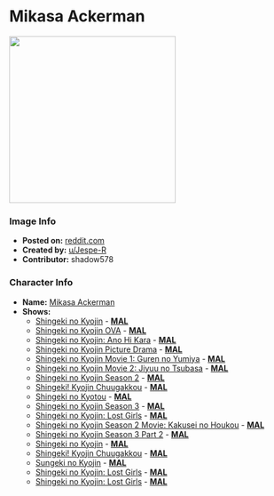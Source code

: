 # Mikasa Ackerman

<img src="https://raw.githubusercontent.com/shadow578/Project-Padoru/master/Padoru/U_Jespe-R/attack-on-titan-mikasa-ackerman-jesper.png" height="300">

### Image Info
* **Posted on:**     [reddit.com](https://www.reddit.com/r/Padoru/comments/ewpxba/daily_padoru_31_mikasa_ackerman_attack_on_titan/)
* **Created by:**    [u/Jespe-R](https://github.com/shadow578/Project-Padoru/blob/master/table-of-contents/creators/uJespeR.md)
* **Contributor:**   shadow578

### Character Info
* **Name:**   [Mikasa Ackerman](https://myanimelist.net/character/40881)
* **Shows:**
  * [Shingeki no Kyojin](https://github.com/shadow578/Project-Padoru/blob/master/table-of-contents/shows/ShingekinoKyojin.md) - [__MAL__](https://myanimelist.net/anime/16498/Shingeki_no_Kyojin)
  * [Shingeki no Kyojin OVA](https://github.com/shadow578/Project-Padoru/blob/master/table-of-contents/shows/ShingekinoKyojinOVA.md) - [__MAL__](https://myanimelist.net/anime/18397/Shingeki_no_Kyojin_OVA)
  * [Shingeki no Kyojin: Ano Hi Kara](https://github.com/shadow578/Project-Padoru/blob/master/table-of-contents/shows/ShingekinoKyojinAnoHiKara.md) - [__MAL__](https://myanimelist.net/anime/19285/Shingeki_no_Kyojin__Ano_Hi_Kara)
  * [Shingeki no Kyojin Picture Drama](https://github.com/shadow578/Project-Padoru/blob/master/table-of-contents/shows/ShingekinoKyojinPictureDrama.md) - [__MAL__](https://myanimelist.net/anime/19391/Shingeki_no_Kyojin_Picture_Drama)
  * [Shingeki no Kyojin Movie 1: Guren no Yumiya](https://github.com/shadow578/Project-Padoru/blob/master/table-of-contents/shows/ShingekinoKyojinMovie1GurennoYumiya.md) - [__MAL__](https://myanimelist.net/anime/23775/Shingeki_no_Kyojin_Movie_1__Guren_no_Yumiya)
  * [Shingeki no Kyojin Movie 2: Jiyuu no Tsubasa](https://github.com/shadow578/Project-Padoru/blob/master/table-of-contents/shows/ShingekinoKyojinMovie2JiyuunoTsubasa.md) - [__MAL__](https://myanimelist.net/anime/23777/Shingeki_no_Kyojin_Movie_2__Jiyuu_no_Tsubasa)
  * [Shingeki no Kyojin Season 2](https://github.com/shadow578/Project-Padoru/blob/master/table-of-contents/shows/ShingekinoKyojinSeason2.md) - [__MAL__](https://myanimelist.net/anime/25777/Shingeki_no_Kyojin_Season_2)
  * [Shingeki! Kyojin Chuugakkou](https://github.com/shadow578/Project-Padoru/blob/master/table-of-contents/shows/ShingekiKyojinChuugakkou.md) - [__MAL__](https://myanimelist.net/anime/31374/Shingeki_Kyojin_Chuugakkou)
  * [Shingeki no Kyotou](https://github.com/shadow578/Project-Padoru/blob/master/table-of-contents/shows/ShingekinoKyotou.md) - [__MAL__](https://myanimelist.net/anime/35122/Shingeki_no_Kyotou)
  * [Shingeki no Kyojin Season 3](https://github.com/shadow578/Project-Padoru/blob/master/table-of-contents/shows/ShingekinoKyojinSeason3.md) - [__MAL__](https://myanimelist.net/anime/35760/Shingeki_no_Kyojin_Season_3)
  * [Shingeki no Kyojin: Lost Girls](https://github.com/shadow578/Project-Padoru/blob/master/table-of-contents/shows/ShingekinoKyojinLostGirls.md) - [__MAL__](https://myanimelist.net/anime/36106/Shingeki_no_Kyojin__Lost_Girls)
  * [Shingeki no Kyojin Season 2 Movie: Kakusei no Houkou](https://github.com/shadow578/Project-Padoru/blob/master/table-of-contents/shows/ShingekinoKyojinSeason2MovieKakuseinoHoukou.md) - [__MAL__](https://myanimelist.net/anime/36702/Shingeki_no_Kyojin_Season_2_Movie__Kakusei_no_Houkou)
  * [Shingeki no Kyojin Season 3 Part 2](https://github.com/shadow578/Project-Padoru/blob/master/table-of-contents/shows/ShingekinoKyojinSeason3Part2.md) - [__MAL__](https://myanimelist.net/anime/38524/Shingeki_no_Kyojin_Season_3_Part_2)
  * [Shingeki no Kyojin](https://github.com/shadow578/Project-Padoru/blob/master/table-of-contents/shows/ShingekinoKyojin.md) - [__MAL__](https://myanimelist.net/manga/23390/Shingeki_no_Kyojin)
  * [Shingeki! Kyojin Chuugakkou](https://github.com/shadow578/Project-Padoru/blob/master/table-of-contents/shows/ShingekiKyojinChuugakkou.md) - [__MAL__](https://myanimelist.net/manga/36535/Shingeki_Kyojin_Chuugakkou)
  * [Sungeki no Kyojin](https://github.com/shadow578/Project-Padoru/blob/master/table-of-contents/shows/SungekinoKyojin.md) - [__MAL__](https://myanimelist.net/manga/63907/Sungeki_no_Kyojin)
  * [Shingeki no Kyojin: Lost Girls](https://github.com/shadow578/Project-Padoru/blob/master/table-of-contents/shows/ShingekinoKyojinLostGirls.md) - [__MAL__](https://myanimelist.net/manga/82799/Shingeki_no_Kyojin__Lost_Girls)
  * [Shingeki no Kyojin: Lost Girls](https://github.com/shadow578/Project-Padoru/blob/master/table-of-contents/shows/ShingekinoKyojinLostGirls.md) - [__MAL__](https://myanimelist.net/manga/91047/Shingeki_no_Kyojin__Lost_Girls)


